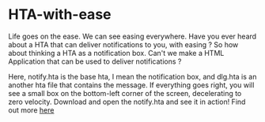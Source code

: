 # HTA-with-ease
Life goes on the ease. We can see easing everywhere. Have you ever heard about a HTA that can deliver notifications to you, with easing ?
So how about thinking a HTA as a notification box. Can't we make a HTML Application that can be used to deliver notifications ?

Here, notify.hta is the base hta, I mean the notification box, and dlg.hta is an another hta file that contains the message. If everything goes right, you will see a small box on the bottom-left corner of the screen, decelerating to zero velocity. Download and open the notify.hta and see it in action! 
Find out more <a href="https://shadow-scientist.blogspot.com/2020/03/moving-hta-with-ease.html" target="_blank">here</a>
